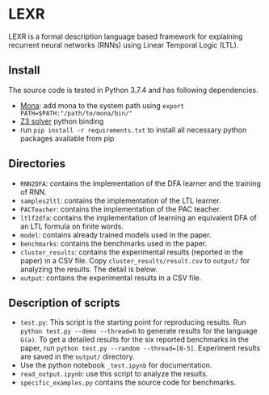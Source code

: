 # LEXR

LEXR is a formal description language based framework for explaining recurrent neural networks (RNNs) using Linear Temporal Logic (LTL). 

## Install
The source code is tested in Python 3.7.4 and has following dependencies.
 - [Mona](http://www.brics.dk/mona/): add mona to the system path using `export PATH=$PATH:"/path/to/mona/bin/"`
 - [Z3 solver](https://github.com/Z3Prover/z3) python binding
 - run `pip install -r requirements.txt` to install all necessary python packages available from pip

 ## Directories
 - `RNN2DFA`: contains the implementation of the DFA learner and the training of RNN.
 - `samples2ltl`: contains the implementation of the LTL learner.
 - `PACTeacher`: contains the  implementation of the PAC teacher.
 - `ltlf2dfa`: contains the implementation of learning an equivalent DFA of an LTL formula on finite words.
 - `model`: contains already trained models used in the paper.
 - `benchmarks`: contains the  benchmarks used in the paper.
 - `cluster_results`: contains the experimental results (reported in the paper) in a CSV file. Copy `cluster_results/result.csv` to `output/` for analyzing the results. The detail is below.
 - `output`: contains the experimental results in a CSV file. 


 ## Description of scripts
 - `test.py`: This script is the starting point for reproducing results. Run `python test.py --demo --thread=6` to generate results for the language `G(a)`. To get a detailed results for the six reported benchmarks in the paper, run `python test.py --random --thread=[0-5]`. Experiment results are saved in the `output/` directory.  
 - Use the python notebook `_test.ipynb` for documentation.
 - `read_output.ipynb`: use this script to analyze the results. 
 - `specific_examples.py` contains the source code for benchmarks.



